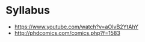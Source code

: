 # Syllabus

+ <https://www.youtube.com/watch?v=aOIvB2YtAhY>
+ <http://phdcomics.com/comics.php?f=1583>
